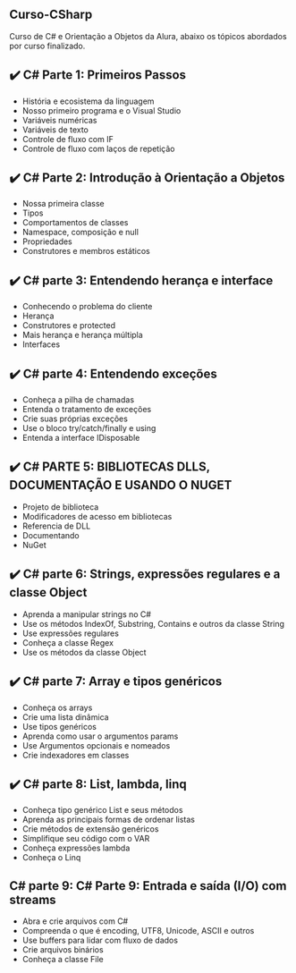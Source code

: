 ## Curso-CSharp
Curso de C# e Orientação a Objetos da Alura, abaixo os tópicos abordados por curso finalizado.

## :heavy_check_mark: C# Parte 1: Primeiros Passos
- História e ecosistema da linguagem
- Nosso primeiro programa e o Visual Studio
- Variáveis numéricas
- Variáveis de texto
- Controle de fluxo com IF
- Controle de fluxo com laços de repetição

## :heavy_check_mark: C# Parte 2: Introdução à Orientação a Objetos
- Nossa primeira classe
- Tipos
- Comportamentos de classes
- Namespace, composição e null
- Propriedades
- Construtores e membros estáticos

## :heavy_check_mark: C# parte 3: Entendendo herança e interface
- Conhecendo o problema do cliente
- Herança
- Construtores e protected
- Mais herança e herança múltipla
- Interfaces

## :heavy_check_mark: C# parte 4: Entendendo exceções
- Conheça a pilha de chamadas
- Entenda o tratamento de exceções
- Crie suas próprias exceções
- Use o bloco try/catch/finally e using
- Entenda a interface IDisposable

## :heavy_check_mark: C# PARTE 5: BIBLIOTECAS DLLS, DOCUMENTAÇÃO E USANDO O NUGET
- Projeto de biblioteca
- Modificadores de acesso em bibliotecas
- Referencia de DLL
- Documentando
- NuGet

## :heavy_check_mark: C# parte 6: Strings, expressões regulares e a classe Object
- Aprenda a manipular strings no C#
- Use os métodos IndexOf, Substring, Contains e outros da classe String
- Use expressões regulares
- Conheça a classe Regex
- Use os métodos da classe Object

## :heavy_check_mark: C# parte 7: Array e tipos genéricos
- Conheça os arrays
- Crie uma lista dinâmica
- Use tipos genéricos
- Aprenda como usar o argumentos params
- Use Argumentos opcionais e nomeados
- Crie indexadores em classes

## :heavy_check_mark: C# parte 8: List, lambda, linq
- Conheça tipo genérico List e seus métodos
- Aprenda as principais formas de ordenar listas
- Crie métodos de extensão genéricos
- Simplifique seu código com o VAR
- Conheça expressões lambda
- Conheça o Linq

## C# parte 9: C# Parte 9: Entrada e saída (I/O) com streams
- Abra e crie arquivos com C#
- Compreenda o que é encoding, UTF8, Unicode, ASCII e outros
- Use buffers para lidar com fluxo de dados
- Crie arquivos binários
- Conheça a classe File
